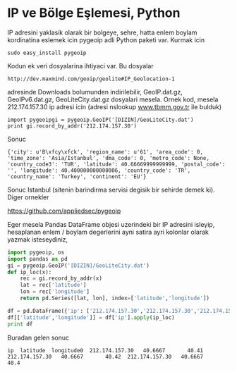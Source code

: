 # IP ve Bölge Eşlemesi, Python

IP adresini yaklasik olarak bir bolgeye, sehre, hatta enlem boylam
kordinatina eslemek icin pygeoip adli Python paketi var. Kurmak icin

```
sudo easy_install pygeoip
```

Kodun ek veri dosyalarina ihtiyaci var. Bu dosyalar

```
http://dev.maxmind.com/geoip/geolite#IP_Geolocation-1
```

adresinde Downloads bolumunden indirilebilir, GeoIP.dat.gz,
GeoIPv6.dat.gz, GeoLiteCity.dat.gz dosyalari mesela. Ornek kod, mesela
212.174.157.30 ip adresi icin (adresi nslookup www.tbmm.gov.tr ile
bulduk)

```
import pygeoipgi = pygeoip.GeoIP('[DIZIN]/GeoLiteCity.dat')
print gi.record_by_addr('212.174.157.30')
```

Sonuc

```
{'city': u'B\xfcy\xfck', 'region_name': u'61', 'area_code': 0,
'time_zone': 'Asia/Istanbul', 'dma_code': 0, 'metro_code': None,
'country_code3': 'TUR', 'latitude': 40.66669999999999, 'postal_code':
'', 'longitude': 40.400000000000006, 'country_code': 'TR',
'country_name': 'Turkey', 'continent': 'EU'}
```

Sonuc Istanbul (sitenin barindirma servisi degisik bir sehirde demek
ki). Diger ornekler

https://github.com/appliedsec/pygeoip

Eger mesela Pandas DataFrame objesi uzerindeki bir IP adresini
isleyip, hesaplanan enlem / boylam degerlerini ayni satira ayri
kolonlar olarak yazmak isteseydiniz,

```python
import pygeoip, os
import pandas as pd
gi = pygeoip.GeoIP('[DIZIN]/GeoLiteCity.dat')
def ip_loc(x):
    rec = gi.record_by_addr(x)
    lat = rec['latitude']
    lon = rec['longitude']
    return pd.Series([lat, lon], index=['latitude','longitude'])

df = pd.DataFrame({'ip': ['212.174.157.30','212.174.157.30','212.174.157.30']})
df[['latitude','longitude']] = df['ip'].apply(ip_loc)
print df
```

Buradan gelen sonuc

```
ip  latitude  longitude0  212.174.157.30   40.6667       40.41 
212.174.157.30   40.6667       40.42  212.174.157.30   40.6667      
40.4
```



